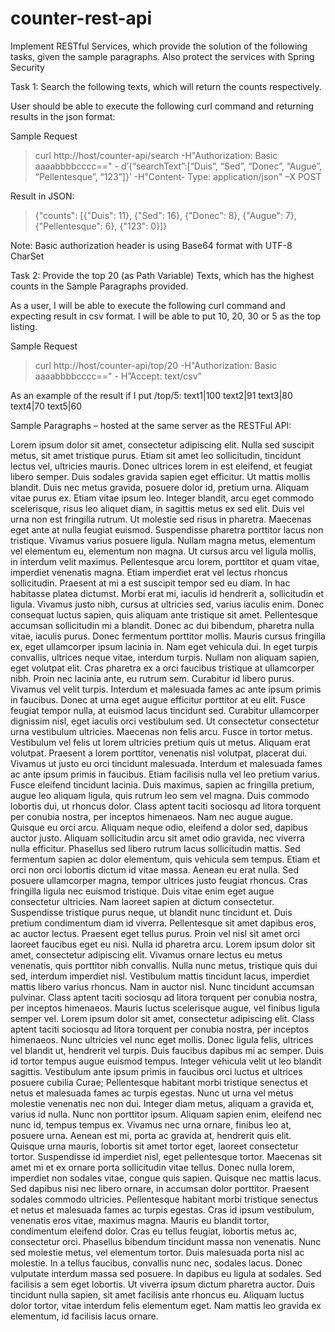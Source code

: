 # counter-rest-api

Implement RESTful Services, which provide the solution of the following tasks, given the sample paragraphs. Also protect the services with Spring Security

Task 1: Search the following texts, which will return the counts respectively.

User should be able to execute the following curl command and returning results in the json format:

Sample Request

> curl http://host/counter-api/search -H"Authorization: Basic aaaabbbbcccc==" - d’{“searchText”:[“Duis”, “Sed”, “Donec”, “Augue”, “Pellentesque”, “123”]}’ -H"Content- Type: application/json" –X POST

Result in JSON:

> {"counts": [{"Duis": 11}, {"Sed": 16}, {"Donec": 8}, {"Augue": 7}, {"Pellentesque": 6},
> {"123": 0}]}

Note: Basic authorization header is using Base64 format with UTF-8 CharSet

Task 2: Provide the top 20 (as Path Variable) Texts, which has the highest counts in the Sample Paragraphs provided.

As a user, I will be able to execute the following curl command and expecting result in csv format. I will be able to put 10, 20, 30 or 5 as the top listing.

Sample Request

> curl http://host/counter-api/top/20 -H"Authorization: Basic aaaabbbbcccc==" - H”Accept: text/csv”

As an example of the result if I put /top/5: text1|100
text2|91 text3|80 text4|70 text5|60

Sample Paragraphs – hosted at the same server as the RESTFul API:

Lorem ipsum dolor sit amet, consectetur adipiscing elit. Nulla sed suscipit metus, sit amet tristique purus. Etiam sit amet leo sollicitudin, tincidunt lectus vel, ultricies mauris. Donec ultrices lorem in est eleifend, et feugiat libero semper. Duis sodales gravida sapien eget efficitur. Ut mattis mollis blandit. Duis nec metus gravida, posuere dolor id, pretium urna. Aliquam vitae purus ex. Etiam vitae ipsum leo. Integer blandit, arcu eget commodo scelerisque, risus leo aliquet diam, in sagittis metus ex sed elit. Duis vel urna non est fringilla rutrum. Ut molestie sed risus in pharetra. Maecenas eget ante at nulla feugiat euismod. Suspendisse pharetra porttitor lacus non tristique.
Vivamus varius posuere ligula. Nullam magna metus, elementum vel elementum eu, elementum non magna. Ut cursus arcu vel ligula mollis, in interdum velit maximus. Pellentesque arcu lorem, porttitor et quam vitae, imperdiet venenatis magna. Etiam imperdiet erat vel lectus rhoncus sollicitudin. Praesent at mi a est suscipit tempor sed eu diam. In hac habitasse platea dictumst. Morbi erat mi, iaculis id hendrerit a, sollicitudin et ligula. Vivamus justo nibh, cursus at ultricies sed, varius iaculis enim.
Donec consequat luctus sapien, quis aliquam ante tristique sit amet. Pellentesque accumsan sollicitudin mi a blandit. Donec ac dui bibendum, pharetra nulla vitae, iaculis purus. Donec fermentum porttitor mollis. Mauris cursus fringilla ex, eget ullamcorper ipsum lacinia in. Nam eget vehicula dui. In eget turpis convallis, ultrices neque vitae, interdum turpis. Nullam non aliquam sapien, eget volutpat elit. Cras pharetra ex a orci faucibus tristique at ullamcorper nibh. Proin nec lacinia ante, eu rutrum sem.
Curabitur id libero purus. Vivamus vel velit turpis. Interdum et malesuada fames ac ante ipsum primis in faucibus. Donec at urna eget augue efficitur porttitor at eu elit. Fusce feugiat tempor nulla, at euismod lacus tincidunt sed. Curabitur ullamcorper dignissim nisl, eget iaculis orci vestibulum sed. Ut consectetur consectetur urna vestibulum ultricies. Maecenas non felis arcu. Fusce in tortor metus. Vestibulum vel felis ut lorem ultricies pretium quis ut metus. Aliquam erat volutpat. Praesent a lorem porttitor, venenatis nisl volutpat, placerat dui. Vivamus ut justo eu orci tincidunt malesuada. Interdum et malesuada fames ac ante ipsum primis in faucibus. Etiam facilisis nulla vel leo pretium varius.
Fusce eleifend tincidunt lacinia. Duis maximus, sapien ac fringilla pretium, augue leo aliquam ligula, quis rutrum leo sem vel magna. Duis commodo lobortis dui, ut rhoncus dolor. Class aptent taciti sociosqu ad litora torquent per conubia nostra, per inceptos himenaeos. Nam nec augue augue. Quisque eu orci arcu. Aliquam neque odio, eleifend a dolor sed, dapibus auctor justo. Aliquam sollicitudin arcu sit amet odio gravida, nec viverra nulla efficitur. Phasellus sed libero rutrum lacus sollicitudin mattis. Sed fermentum sapien ac dolor elementum, quis vehicula sem tempus.
Etiam et orci non orci lobortis dictum id vitae massa. Aenean eu erat nulla. Sed posuere ullamcorper magna, tempor ultrices justo feugiat rhoncus. Cras fringilla ligula nec euismod tristique. Duis vitae enim eget augue consectetur ultricies. Nam laoreet sapien at dictum consectetur. Suspendisse tristique purus neque, ut blandit nunc tincidunt et.
Duis pretium condimentum diam id viverra. Pellentesque sit amet dapibus eros, ac auctor lectus. Praesent eget tellus purus. Proin vel nisl sit amet orci laoreet faucibus eget eu nisi. Nulla id pharetra arcu. Lorem ipsum dolor sit amet, consectetur adipiscing elit. Vivamus ornare lectus eu metus venenatis, quis porttitor nibh convallis. Nulla nunc metus, tristique quis dui sed, interdum imperdiet nisl. Vestibulum mattis tincidunt lacus, imperdiet mattis libero varius rhoncus. Nam in auctor nisl. Nunc tincidunt accumsan pulvinar. Class aptent taciti sociosqu ad litora torquent per conubia nostra, per inceptos himenaeos. Mauris luctus scelerisque augue, vel finibus ligula semper vel. Lorem ipsum dolor sit amet, consectetur adipiscing elit. Class aptent taciti sociosqu ad litora torquent per conubia nostra, per inceptos himenaeos. Nunc ultricies vel nunc eget mollis.
Donec ligula felis, ultrices vel blandit ut, hendrerit vel turpis. Duis faucibus dapibus mi ac semper. Duis id tortor tempus augue euismod tempus. Integer vehicula velit ut leo blandit sagittis. Vestibulum ante ipsum primis in faucibus orci luctus et ultrices posuere cubilia Curae; Pellentesque habitant morbi tristique senectus et netus et malesuada fames ac turpis egestas. Nunc ut urna vel metus molestie venenatis nec non dui. Integer diam metus, aliquam a gravida et, varius id nulla. Nunc non porttitor ipsum. Aliquam sapien enim, eleifend nec nunc id, tempus tempus ex. Vivamus nec urna ornare, finibus leo at, posuere urna. Aenean est mi, porta ac gravida at, hendrerit quis elit. Quisque urna mauris, lobortis sit amet tortor eget, laoreet consectetur tortor. Suspendisse id imperdiet nisl, eget pellentesque tortor. Maecenas sit amet mi et ex ornare porta sollicitudin vitae tellus. Donec nulla lorem, imperdiet non sodales vitae, congue quis sapien. Quisque nec mattis lacus. Sed dapibus nisi nec libero ornare, in accumsan dolor porttitor. Praesent sodales commodo ultricies. Pellentesque habitant morbi tristique senectus et netus et malesuada fames ac turpis egestas. Cras id ipsum vestibulum, venenatis eros vitae, maximus magna. Mauris eu blandit tortor, condimentum eleifend dolor.
Cras eu tellus feugiat, lobortis metus ac, consectetur orci. Phasellus bibendum tincidunt massa non venenatis. Nunc sed molestie metus, vel elementum tortor. Duis malesuada porta nisl ac molestie. In a tellus faucibus, convallis nunc nec, sodales lacus. Donec vulputate interdum massa sed posuere. In dapibus eu ligula at sodales. Sed facilisis a sem eget lobortis. Ut viverra ipsum dictum pharetra auctor. Duis tincidunt nulla sapien, sit amet facilisis ante rhoncus eu. Aliquam luctus dolor tortor, vitae interdum felis elementum eget. Nam mattis leo gravida ex elementum, id facilisis lacus ornare.
